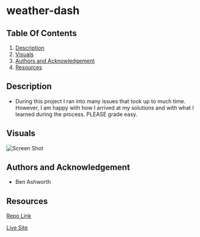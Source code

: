 # weather-dash



## Table Of Contents
1. [Description](#description)
2. [Visuals](#visuals)
3. [Authors and Acknowledgement](#authors-and-acknowledgement)
4. [Resources](#resources)

## Description 
- During this project I ran into many issues that took up to much time. However, I am happy with how I arrived at my solutions and with what I learned during the process. PLEASE grade easy.


## Visuals
![Screen Shot]('assets/Weather-Finder-Outer.png')

## Authors and Acknowledgement
- Ben Ashworth

## Resources
[Repo Link](https://github.com/bashworthj/weather-dash) 

[Live Site](https://bashworthj.github.io/weather-dash/)
 
